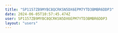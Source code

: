 ```yaml
---
title: "SP1157ZB9MYBC8QCRKSN5DX6EPM7YTD3BMBR6DDP3"
date: 2024-06-05T10:57:45.474Z
user: SP1157ZB9MYBC8QCRKSN5DX6EPM7YTD3BMBR6DDP3
layout: "users"
---
```

    